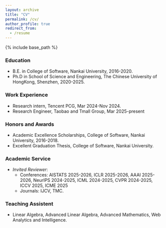 ```yaml
---
layout: archive
title: "CV"
permalink: /cv/
author_profile: true
redirect_from:
  - /resume
---
```


{% include base_path %}

### Education
* B.E. in College of Software, Nankai University, 2016-2020.
* Ph.D in School of Science and Engineering, The Chinese University of HongKong, Shenzhen, 2020-2025.

### Work Experience
* Research intern, Tencent PCG, Mar 2024-Nov 2024.
* Research Engineer, Taobao and Tmall Group, Mar 2025-present

### Honors and Awards

* Academic Excellence Scholarships, College of Software, Nankai University, 2016-2018.
* Excellent Graduation Thesis, College of Software, Nankai University.

### Academic Service

* *Invited Reviewer*:
  * Conferences: AISTATS 2025-2026, ICLR 2025-2026, AAAI 2025-2026, NeurIPS 2024-2025, ICML 2024-2025, CVPR 2024-2025, ICCV 2025, ICME 2025
  * Journals: IJCV, TMC.

  
### Teaching Assistent

* Linear Algebra, Advanced Linear Algebra, Advanced Mathematics, Web Analytics and Intelligence.


